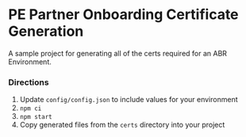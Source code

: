 # PE Partner Onboarding Certificate Generation

A sample project for generating all of the certs required for an ABR Environment.

### Directions

1. Update `config/config.json` to include values for your environment
2. `npm ci`
3. `npm start`
4. Copy generated files from the `certs` directory into your project
